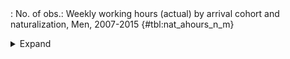 <div class="tabledetails">

|     |
| --- |
: No. of obs.: Weekly working hours (actual) by arrival cohort and naturalization, Men, 2007-2015 {#tbl:nat_ahours_n_m}

<details>
<summary>
Expand
</summary>
<div class="tabwrap">
<table class="scientific medleftstub">
<tr> <td style='text-align: left'></td><td colspan=6 style='text-align:center'><strong>Arrival cohort</strong><td></td></td></tr>
<tr> <td style='text-align: left'></td> <td style='text-align: right'><strong>1964-73</strong></td> <td style='text-align: right'><strong>1974-83</strong></td> <td style='text-align: right'><strong>1984-93</strong></td> <td style='text-align: right'><strong>1994-03</strong></td> <td style='text-align: right'><strong>2004-10</strong></td> <td style='text-align: right'><strong>Total</strong></td> <td style='text-align: right'><strong>N</strong></td></tr>
<tr> <td style='text-align: left'></td> <td style='text-align: right'>n</td> <td style='text-align: right'>n</td> <td style='text-align: right'>n</td> <td style='text-align: right'>n</td> <td style='text-align: right'>n</td> <td style='text-align: right'>n</td> <td style='text-align: right'></td></tr>
<tr> <td style='text-align: left'>Non-naturalized immigrant</td> <td style='text-align: right'>88</td> <td style='text-align: right'>2227</td> <td style='text-align: right'>11267</td> <td style='text-align: right'>18779</td> <td style='text-align: right'>13917</td> <td style='text-align: right'>46278</td> <td style='text-align: right'>41,656</td></tr>
<tr> <td style='text-align: left'>Naturalized immigrant</td> <td style='text-align: right'>27</td> <td style='text-align: right'>704</td> <td style='text-align: right'>5536</td> <td style='text-align: right'>4903</td> <td style='text-align: right'>403</td> <td style='text-align: right'>11573</td> <td style='text-align: right'>13,471</td></tr>
<tr> <td style='text-align: left'>Naturalized/recognized Ethnic German</td> <td style='text-align: right'>8</td> <td style='text-align: right'>1067</td> <td style='text-align: right'>7660</td> <td style='text-align: right'>7371</td> <td style='text-align: right'>1028</td> <td style='text-align: right'>17135</td> <td style='text-align: right'>19,861</td></tr>
<tr> <td style='text-align: left'>Total</td> <td style='text-align: right'>124</td> <td style='text-align: right'>3998</td> <td style='text-align: right'>24463</td> <td style='text-align: right'>31054</td> <td style='text-align: right'>15348</td> <td style='text-align: right'>74987</td> <td style='text-align: right'>74,988</td></tr>
<tr> <td style='text-align: left'>N</td> <td style='text-align: right'>122</td> <td style='text-align: right'>4,157</td> <td style='text-align: right'>25,973</td> <td style='text-align: right'>31,048</td> <td style='text-align: right'>13,688</td> <td style='text-align: right'>74,988</td> <td style='text-align: right'></td></tr>
</table>
</div>
</details>
</div>
